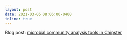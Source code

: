 ```yaml
---
layout: post
date: 2021-03-05 08:06:00-0400
inline: true
---
```


Blog post: [microbial community analysis tools in Chipster](https://jessepharrison.github.io/blog/2021/phyloseq-chipster/)
